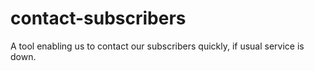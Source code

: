 # contact-subscribers
A tool enabling us to contact our subscribers quickly, if usual service is down.
